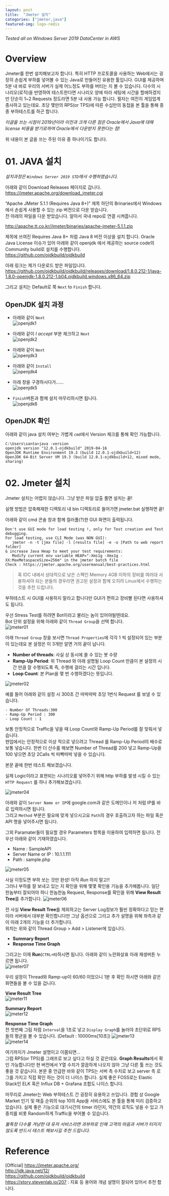 ```yaml
---
layout: post
title:  "Jmeter 설치"
categories: ["jmeter,java"]
featured-img: logo-redis
---
```


*Tested all on Windows Server 2019 DataCenter in AWS*

# Overview

Jmeter를 한번 설치해보고자 합니다. 특히 HTTP 프로토콜을 사용하는 Web에서는 굉장히 손쉽게 부하를 넣어볼 수 있는 Java로 만들어진 유용한 툴입니다.
GUI를 제공하며 5분 내 바로 우리의 서버가 실제 어느정도 부하를 버티는 지 볼 수 있습니다.  다수의 시나리오(로직)을 반영하여 테스트한다면 시나리오 양에 따라 세팅에 시간을 할애하겠지만 단순히 1~2 Requests 정도라면 5분 내 사용 가능 합니다.  필자는 여전히 게임업계 종사하고 있는데요. 초당 몇만의 RPS(or TPS)에 따른 수십만의 동접을 본 툴을 통해 종종 부하테스트를 하곤 합니다.

 *이글을 쓰는 시점이 2019년이라 이전과 크게 다른 점은 Oracle에서 Java에 대해 license 비용을 받기로하여 Oracle에서 다운받지 못한다는 점!*

 위 내용이 본 글을 쓰는 주된 이유 중 하나이기도 합니다.


# 01. JAVA 설치

*설치과정은 `Windows Server 2019 STD`에서 수행하였습니다.*

아래와 같이 Download Releases 페이지로 갑니다.  
https://jmeter.apache.org/download_jmeter.cgi


“Apache JMeter 5.1.1 (Requires Java 8+)” 제목 하단의 Brinaries에서 Windows에서 손쉽게 사용할 수 있는 zip 버전으로 다운 받습니다.  
전 아래의 파일을 다운 받았습니다.  알아서 국내 repo로 연결 시켜줍니다.

http://apache.tt.co.kr//jmeter/binaries/apache-jmeter-5.1.1.zip

제목에 쓰여진 Requires Java 8+ 처럼 Java 8 버전 이상을 설치 합니다.
Oracle Java License 이슈가 있어 아래와 같이 openjdk 에서 제공하는 source code의 Community build로 설치를 수행합니다.  
https://github.com/ojdkbuild/ojdkbuild

아래 링크는 제가 다운로드 받은 파일입니다.  
https://github.com/ojdkbuild/ojdkbuild/releases/download/1.8.0.212-1/java-1.8.0-openjdk-1.8.0.212-1.b04.ojdkbuild.windows.x86_64.zip

그리고 설치는 Default로 쭉 `Next` to `Finish` 합니다.


## OpenJDK 설치 과정

- 아래와 같이 `Next`  
![openjdk1](/assets/posts/2019-05-30-jmeter-installation/01.png)

- 아래와 같이 *I accept* 부분 체크하고 `Next`  
![openjdk2](/assets/posts/2019-05-30-jmeter-installation/02.png)

- 아래와 같이 `Next`  
![openjdk3](/assets/posts/2019-05-30-jmeter-installation/03.png)

- 아래와 같이 `Install`  
![openjdk4](/assets/posts/2019-05-30-jmeter-installation/04.png)

- 아래 창을 구경하시다가......  
![openjdk5](/assets/posts/2019-05-30-jmeter-installation/05.png)

- `Finish`버튼과 함께 설치 마무리하시면 됩니다.  
![openjdk6](/assets/posts/2019-05-30-jmeter-installation/06.png)


## OpenJDK 확인

아래와 같이 java 설치 여부는 가볍게 `cmd`에서 Version 체크를 통해 확인 가능합니다. 
```
C:\Users\santa>java -version
openjdk version "12.0.1-ojdkbuild" 2019-04-16
OpenJDK Runtime Environment 19.3 (build 12.0.1-ojdkbuild+12)
OpenJDK 64-Bit Server VM 19.3 (build 12.0.1-ojdkbuild+12, mixed mode, sharing)

```


# 02. Jmeter 설치

Jmeter 설치는 어렵지 않습니다. 
그냥 받은 파일 압출 풀면 설치는 끝!

실행 방법은 압축해제한 디렉토리 내 bin 디렉토리로 들어가면 jmeter.bat 실행하면 끝!

아래와 같이 cmd 콘솔 창과 함께 컬러풀(?)한 GUI 화면이 출력됩니다. 

```
Don't use GUI mode for load testing !, only for Test creation and Test debugging.
For load testing, use CLI Mode (was NON GUI):
   jmeter -n -t [jmx file] -l [results file] -e -o [Path to web report folder]
& increase Java Heap to meet your test requirements:
   Modify current env variable HEAP="-Xms1g -Xmx1g -XX:MaxMetaspaceSize=256m" in the jmeter batch file
Check : https://jmeter.apache.org/usermanual/best-practices.html

```

> 혹 IDC 내에서 상대적으로 낮은 스펙인 Memory 4GB 이하의 장비를 여러대 사용하셔야 되는 분들의 경우라면 권고된 설정과 함께 오히려 Linux에서 수행하는 것을 추천 드립니다. 

부하테스트 시 GUI를 사용하지 말라고 합니다만 GUI가 편하고 장비빨 된다면 사용하셔도 됩니다.


우선 Stress Test를 하려면 Bot이라고 불리는 놈이 있어야될텐데요.  
Bot 단위 설정을 위해 아래와 같이 `Thread Group`을 선택 합니다.  
![jmeter01](/assets/posts/2019-05-30-jmeter-installation/j01.png)

아래 `Thread Group` 창을 보시면 `Thread Properties`에 각각 1 씩 설정되어 있는 부분이 있는데요
본 설정은 이 3개만 알면 거의 끝이 납니다. 
- **Number of threads**: 사실 상 동시에 쏠 수 있는 봇 수량
- **Ramp-Up Period**: 위 Thread 와 아래 설명될 Loop Count 만큼이 본 설정의 시간 만큼 잘 수행되도록 즉, 수행에 걸리는 시간 입니다.
- **Loop Count**: 본 Plan을 몇 번 수행하겠다는 뜻입니다.  

![jmeter02](/assets/posts/2019-05-30-jmeter-installation/j02.png)


예를 들어 아래와 같이 설정 시 300초 간 따박따박 초당 1번식 Request 를 보낼 수 있습니다. 
```
- Number Of Threads:300
- Ramp-Up Period : 300
- Loop Count : 1
```
보통 안정적으로 Traffic을 넣을 때 Loop Count와 Ramp-Up Period를 잘 맞춰서 넣습니다.  
현업에서는 안정적으로 이상 적으로 넣으려고 Thread 를 Ramp-Up Period의 배수로 보통 넣습니다. 한번 더 산수를 해보면 Number of Thread를 200 넣고 Ramp-Up을 100 넣으면 초당 2Calls 씩 따빡따박 넣을 수 있습니다.

본문 끝에 한번 테스트 해보겠습니다. 

실제 Logic이라고 표현되는 시나리오를 넣어주기 위해 http 부하를 발생 시킬 수 있는 `HTTP Request` 를 하나 추가해보겠습니다. 

![jmeter04](/assets/posts/2019-05-30-jmeter-installation/j04.png)

아래와 같이 `Server Name or IP`에 google.com과 같은 도메인이나 저 처럼 IP를 바로 입력하시면 됩니다.  
그리고 `Method` 부분은 필요에 맞게 넣으시고요 `Path`의 경우 호출하고자 하는 파일 혹은 API 명을 넣어주시면 됩니다. 

그외 Paramater들이 필요할 경우 Parameters 항목을 이용하여 입력하면 됩니다. 
전 우선 아래와 같이 기재하였습니다. 

- Name : SampleAPI
- Server Name or IP : 10.1.1.111
- Path : sample.php

![jmeter05](/assets/posts/2019-05-30-jmeter-installation/j05.png)

사실 이정도면 부하 쏘는 것만 완성! 아직 *Run* 하지 말고!!  
그러나 부하를 잘 보내고 있는 지 확인을 위해 몇몇 확인용 기능을 추가해봅니다.
일단 한놈부터 잘되어야 하니 한놈한놈 Request, Response를 확인을 위해 **View Result Tree**를 추가합니다. 
![jmeter06](/assets/posts/2019-05-30-jmeter-installation/j06.png)

전 사실  **View Result Tree**를 제외하고는 Server Log정보가 훨씬 정확하다고 믿는 편이라 서버에서 대부분 확인합니다만 그냥 옵션으로 그리고 추가 설명을 위해 좌측과 같이 아래 2개의 기능을 더 추가합니다.  
위치는 위와 같이 Thread Group > Add > Listener에 있습니다.  
- **Summary Report** 
- **Response Time Graph** 

그리고는 이제 **Run**(`CTRL+R`)하시면 됩니다. 아래와 같이 노란화살표 아래 재생버튼 누르면 됩니다.  
![jmeter07](/assets/posts/2019-05-30-jmeter-installation/j07.png)

우리 설정이 Thread와 Ramp-up이 60/60 이었으니 1분 후 확인 하시면 아래와 같은 화면들을 볼 수 있을 겁니다. 

**View Result Tree**  
![jmeter11](/assets/posts/2019-05-30-jmeter-installation/j11.png)

**Summary Report**  
![jmeter12](/assets/posts/2019-05-30-jmeter-installation/j12.png)

**Response Time Graph**  
전 첫번째 그림 처럼 `Interval`을 1초로 넣고 `Display Graph`를 눌러야 초단위로 RPS 들의 평균을 볼 수 있습니다.  (Default : 10000ms[10초])
![jmeter13](/assets/posts/2019-05-30-jmeter-installation/j13-1.png)  
![jmeter14](/assets/posts/2019-05-30-jmeter-installation/j13-2.png)


여기까지가 Jmeter 설명이고 이쯤되면...  
그럼 RPS(or TPS)를 그래프로 보고 싶다고 하실 것 같은데요. **Graph Results**에서 확인 가능합니다만 현 버전에서 Y열 수치가 깔끔하게 나오지 않아 그냥 다른 툴 쓰는 것도 좋을 것 같습니다.  본문 중 언급한 바와 같이 TPS는 서버 측 수치로 보고 server 측 로그를 가지고 직접 확인 하는 것이 더 나이스 합니다. 실제 좋은 FOSS로는 Elastic Stack인 ELK 혹은 Influx DB + Grafana 조합도 나이스 합니다.  

마무리로 Jmeter는 Web 부하테스트 간 굉장히 유용하고 쓰입니다. 
경험 상 Google Market 인기 및 매출 순위의 top 10의 App을 서비스에도 본 툴을 통해 미리 검증하고 있습니다.  실제 좋은 기능으로 대기시간의 timer 라던지, 약간의 로직도 넣을 수 있고 가중치를 비롯 Random하게 Traffic을 부어볼 수 있습니다.

*불특정 다수를 겨냥한 대 유저 서비스라면 과부하로 인해 고객의 마음과 서버가 터지지 않도록 반드시 테스트 해보시길 추천 드립니다.* 

# Reference

[Official] https://jmeter.apache.org/  
http://jdk.java.net/12/  
https://github.com/ojdkbuild/ojdkbuild  
https://story.stevenlab.io/207 : 지표 등 용어와 개념 설명이 잘되어 있어서 추천 합니다.

